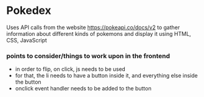 # Pokedex
Uses API calls from the website https://pokeapi.co/docs/v2 to gather information about different kinds of pokemons and display it using HTML, CSS, JavaScript


### points to consider/things to work upon in the frontend
- in order to flip, on click, js needs to be used
- for that, the li needs to have a button inside it, and everything else inside the button
- onclick event handler needs to be added to the button
